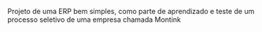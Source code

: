 Projeto de uma ERP bem simples, como parte de aprendizado e teste de um processo seletivo de uma empresa chamada Montink
